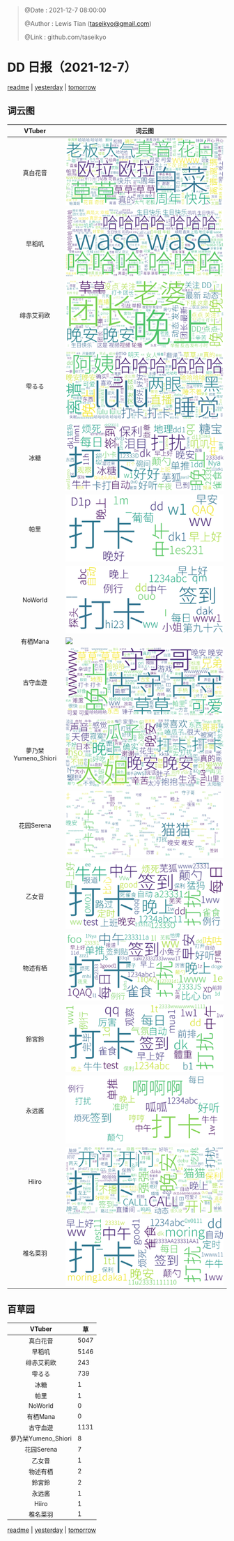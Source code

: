 > @Date    : 2021-12-7 08:00:00
>
> @Author  : Lewis Tian (taseikyo@gmail.com)
>
> @Link    : github.com/taseikyo

# DD 日报（2021-12-7）

[readme](../README.md) | [yesterday](2021-12-6.md) | [tomorrow](2021-12-8.md)

## 词云图

|VTuber|词云图|
|:-:|-|
|真白花音|![](../../images/daily/21402309_2021-12-7_purge_wordcloud.png)|
|早稻叽|![](../../images/daily/41682_2021-12-7_purge_wordcloud.png)|
|绯赤艾莉欧|![](../../images/daily/21396545_2021-12-7_purge_wordcloud.png)|
|雫るる|![](../../images/daily/21013446_2021-12-7_purge_wordcloud.png)|
|冰糖|![](../../images/daily/876396_2021-12-7_purge_wordcloud.png)|
|帕里|![](../../images/daily/4895312_2021-12-7_purge_wordcloud.png)|
|NoWorld|![](../../images/daily/21448649_2021-12-7_purge_wordcloud.png)|
|有栖Mana|![](../../images/daily/6542258_2021-12-7_purge_wordcloud.png)|
|古守血遊|![](../../images/daily/8725120_2021-12-7_purge_wordcloud.png)|
|夢乃栞Yumeno_Shiori|![](../../images/daily/14052636_2021-12-7_purge_wordcloud.png)|
|花园Serena|![](../../images/daily/14327465_2021-12-7_purge_wordcloud.png)|
|乙女音|![](../../images/daily/21320551_2021-12-7_purge_wordcloud.png)|
|物述有栖|![](../../images/daily/21449083_2021-12-7_purge_wordcloud.png)|
|鈴宮鈴|![](../../images/daily/21685677_2021-12-7_purge_wordcloud.png)|
|永远酱|![](../../images/daily/21701071_2021-12-7_purge_wordcloud.png)|
|Hiiro|![](../../images/daily/21919321_2021-12-7_purge_wordcloud.png)|
|椎名菜羽|![](../../images/daily/22347054_2021-12-7_purge_wordcloud.png)|

## 百草园

|VTuber|草|
|:-:|-|
|真白花音|5047|
|早稻叽|5146|
|绯赤艾莉欧|243|
|雫るる|739|
|冰糖|1|
|帕里|1|
|NoWorld|0|
|有栖Mana|0|
|古守血遊|1131|
|夢乃栞Yumeno_Shiori|8|
|花园Serena|7|
|乙女音|1|
|物述有栖|2|
|鈴宮鈴|2|
|永远酱|1|
|Hiiro|1|
|椎名菜羽|1|

[readme](../README.md) | [yesterday](2021-12-6.md) | [tomorrow](2021-12-8.md)

